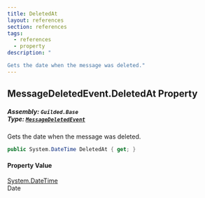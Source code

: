 ```yaml
---
title: DeletedAt
layout: references
section: references
tags:
  - references
  - property
description: "

Gets the date when the message was deleted."
---
```


## MessageDeletedEvent.DeletedAt Property
##### **Assembly:** `Guilded.Base`<br/>**Type:** [`MessageDeletedEvent`](MessageDeletedEvent 'Guilded.Base.Events.MessageDeletedEvent')

Gets the date when the message was deleted.

```csharp
public System.DateTime DeletedAt { get; }
```

#### Property Value
[System.DateTime](https://docs.microsoft.com/en-us/dotnet/api/System.DateTime 'System.DateTime')  
Date